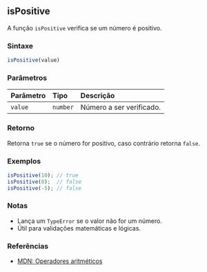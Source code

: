 ## isPositive

A função `isPositive` verifica se um número é positivo.

### Sintaxe

```typescript
isPositive(value)
```

### Parâmetros

| Parâmetro | Tipo     | Descrição                      |
| :---------| :--------| :------------------------------|
| `value`   | `number` | Número a ser verificado.        |

### Retorno

Retorna `true` se o número for positivo, caso contrário retorna `false`.

### Exemplos

```typescript
isPositive(10); // true
isPositive(0);  // false
isPositive(-5); // false
```

### Notas

- Lança um `TypeError` se o valor não for um número.
- Útil para validações matemáticas e lógicas.

### Referências
- [MDN: Operadores aritméticos](https://developer.mozilla.org/pt-BR/docs/Web/JavaScript/Guide/Expressions_and_Operators#operadores_aritm%C3%A9ticos)